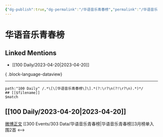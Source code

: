 ```yaml
---
{"dg-publish":true,"dg-permalink":"/华语音乐青春榜","permalink":"/华语音乐青春榜/","created":"2023-04-21T11:28:16.973+08:00","updated":"2023-08-24T19:15:37.639+08:00"}
---
```


# 华语音乐青春榜

## Linked Mentions
- [[100 Daily/2023-04-20\|2023-04-20]]

{ .block-language-dataview}

---

```expander
path:"100 Daily" /.*\[\[华语音乐青春榜\]\].*(?:\r?\n(?!\r?\n).*)*/
## [[$filename]]
$match
```
## [[100 Daily/2023-04-20\|2023-04-20]]
[微博正文](http://weibo.com/6573096128/MCQKVqcyj) [[300 Events/303 Data/华语音乐青春榜\|华语音乐青春榜]]3月榜单入围2首
<-->
